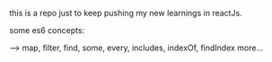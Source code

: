 this is a repo just to keep pushing my new learnings in reactJs. 

some es6 concepts: 

--> map, filter, find, some, every, includes, indexOf, findIndex
more...

